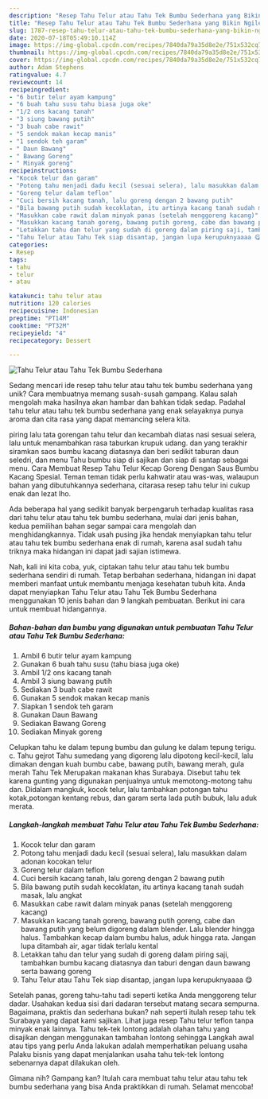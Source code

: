 ```yaml
---
description: "Resep Tahu Telur atau Tahu Tek Bumbu Sederhana yang Bikin Ngiler"
title: "Resep Tahu Telur atau Tahu Tek Bumbu Sederhana yang Bikin Ngiler"
slug: 1787-resep-tahu-telur-atau-tahu-tek-bumbu-sederhana-yang-bikin-ngiler
date: 2020-07-18T05:49:10.114Z
image: https://img-global.cpcdn.com/recipes/7840da79a35d8e2e/751x532cq70/tahu-telur-atau-tahu-tek-bumbu-sederhana-foto-resep-utama.jpg
thumbnail: https://img-global.cpcdn.com/recipes/7840da79a35d8e2e/751x532cq70/tahu-telur-atau-tahu-tek-bumbu-sederhana-foto-resep-utama.jpg
cover: https://img-global.cpcdn.com/recipes/7840da79a35d8e2e/751x532cq70/tahu-telur-atau-tahu-tek-bumbu-sederhana-foto-resep-utama.jpg
author: Adam Stephens
ratingvalue: 4.7
reviewcount: 14
recipeingredient:
- "6 butir telur ayam kampung"
- "6 buah tahu susu tahu biasa juga oke"
- "1/2 ons kacang tanah"
- "3 siung bawang putih"
- "3 buah cabe rawit"
- "5 sendok makan kecap manis"
- "1 sendok teh garam"
- " Daun Bawang"
- " Bawang Goreng"
- " Minyak goreng"
recipeinstructions:
- "Kocok telur dan garam"
- "Potong tahu menjadi dadu kecil (sesuai selera), lalu masukkan dalam adonan kocokan telur"
- "Goreng telur dalam teflon"
- "Cuci bersih kacang tanah, lalu goreng dengan 2 bawang putih"
- "Bila bawang putih sudah kecoklatan, itu artinya kacang tanah sudah masak, lalu angkat"
- "Masukkan cabe rawit dalam minyak panas (setelah menggoreng kacang)"
- "Masukkan kacang tanah goreng, bawang putih goreng, cabe dan bawang putih yang belum digoreng dalam blender. Lalu blender hingga halus. Tambahkan kecap dalam bumbu halus, aduk hingga rata. Jangan lupa ditambah air, agar tidak terlalu kental"
- "Letakkan tahu dan telur yang sudah di goreng dalam piring saji, tambahkan bumbu kacang diatasnya dan taburi dengan daun bawang serta bawang goreng"
- "Tahu Telur atau Tahu Tek siap disantap, jangan lupa kerupuknyaaaa 😋"
categories:
- Resep
tags:
- tahu
- telur
- atau

katakunci: tahu telur atau 
nutrition: 120 calories
recipecuisine: Indonesian
preptime: "PT14M"
cooktime: "PT32M"
recipeyield: "4"
recipecategory: Dessert

---
```



![Tahu Telur atau Tahu Tek Bumbu Sederhana](https://img-global.cpcdn.com/recipes/7840da79a35d8e2e/751x532cq70/tahu-telur-atau-tahu-tek-bumbu-sederhana-foto-resep-utama.jpg)

Sedang mencari ide resep tahu telur atau tahu tek bumbu sederhana yang unik? Cara membuatnya memang susah-susah gampang. Kalau salah mengolah maka hasilnya akan hambar dan bahkan tidak sedap. Padahal tahu telur atau tahu tek bumbu sederhana yang enak selayaknya punya aroma dan cita rasa yang dapat memancing selera kita.

piring lalu tata gorengan tahu telur dan kecambah diatas nasi sesuai selera, lalu untuk menambahkan rasa taburkan krupuk udang. dan yang terakhir siramkan saos bumbu kacang diatasnya dan beri sedikit taburan daun seledri, dan menu Tahu bumbu siap di sajikan dan siap di santap sebagai menu. Cara Membuat Resep Tahu Telur Kecap Goreng Dengan Saus Bumbu Kacang Spesial. Teman teman tidak perlu kahwatir atau was-was, walaupun bahan yang dibutuhkannya sederhana, citarasa resep tahu telur ini cukup enak dan lezat lho.

Ada beberapa hal yang sedikit banyak berpengaruh terhadap kualitas rasa dari tahu telur atau tahu tek bumbu sederhana, mulai dari jenis bahan, kedua pemilihan bahan segar sampai cara mengolah dan menghidangkannya. Tidak usah pusing jika hendak menyiapkan tahu telur atau tahu tek bumbu sederhana enak di rumah, karena asal sudah tahu triknya maka hidangan ini dapat jadi sajian istimewa.


Nah, kali ini kita coba, yuk, ciptakan tahu telur atau tahu tek bumbu sederhana sendiri di rumah. Tetap berbahan sederhana, hidangan ini dapat memberi manfaat untuk membantu menjaga kesehatan tubuh kita. Anda dapat menyiapkan Tahu Telur atau Tahu Tek Bumbu Sederhana menggunakan 10 jenis bahan dan 9 langkah pembuatan. Berikut ini cara untuk membuat hidangannya.

<!--inarticleads1-->

##### Bahan-bahan dan bumbu yang digunakan untuk pembuatan Tahu Telur atau Tahu Tek Bumbu Sederhana:

1. Ambil 6 butir telur ayam kampung
1. Gunakan 6 buah tahu susu (tahu biasa juga oke)
1. Ambil 1/2 ons kacang tanah
1. Ambil 3 siung bawang putih
1. Sediakan 3 buah cabe rawit
1. Gunakan 5 sendok makan kecap manis
1. Siapkan 1 sendok teh garam
1. Gunakan  Daun Bawang
1. Sediakan  Bawang Goreng
1. Sediakan  Minyak goreng


Celupkan tahu ke dalam tepung bumbu dan gulung ke dalam tepung terigu. c. Tahu gejrot Tahu sumedang yang digoreng lalu dipotong kecil-kecil, lalu dimakan dengan kuah bumbu cabe, bawang putih, bawang merah, gula merah Tahu Tek Merupakan makanan khas Surabaya. Disebut tahu tek karena gunting yang digunakan penjualnya untuk memotong-motong tahu dan. Didalam mangkuk, kocok telur, lalu tambahkan potongan tahu kotak,potongan kentang rebus, dan garam serta lada putih bubuk, lalu aduk merata. 

<!--inarticleads2-->

##### Langkah-langkah membuat Tahu Telur atau Tahu Tek Bumbu Sederhana:

1. Kocok telur dan garam
1. Potong tahu menjadi dadu kecil (sesuai selera), lalu masukkan dalam adonan kocokan telur
1. Goreng telur dalam teflon
1. Cuci bersih kacang tanah, lalu goreng dengan 2 bawang putih
1. Bila bawang putih sudah kecoklatan, itu artinya kacang tanah sudah masak, lalu angkat
1. Masukkan cabe rawit dalam minyak panas (setelah menggoreng kacang)
1. Masukkan kacang tanah goreng, bawang putih goreng, cabe dan bawang putih yang belum digoreng dalam blender. Lalu blender hingga halus. Tambahkan kecap dalam bumbu halus, aduk hingga rata. Jangan lupa ditambah air, agar tidak terlalu kental
1. Letakkan tahu dan telur yang sudah di goreng dalam piring saji, tambahkan bumbu kacang diatasnya dan taburi dengan daun bawang serta bawang goreng
1. Tahu Telur atau Tahu Tek siap disantap, jangan lupa kerupuknyaaaa 😋


Setelah panas, goreng tahu-tahu tadi seperti ketika Anda menggoreng telur dadar. Usahakan kedua sisi dari dadaran tersebut matang secara sempurna. Bagaimana, praktis dan sederhana bukan? nah seperti itulah resep tahu tek Surabaya yang dapat kami sajikan. Lihat juga resep Tahu telur teflon tanpa minyak enak lainnya. Tahu tek-tek lontong adalah olahan tahu yang disajikan dengan menggunakan tambahan lontong sehingga Langkah awal atau tips yang perlu Anda lakukan adalah memperhatikan peluang usaha Palaku bisnis yang dapat menjalankan usaha tahu tek-tek lontong sebenarnya dapat dilakukan oleh. 

Gimana nih? Gampang kan? Itulah cara membuat tahu telur atau tahu tek bumbu sederhana yang bisa Anda praktikkan di rumah. Selamat mencoba!
